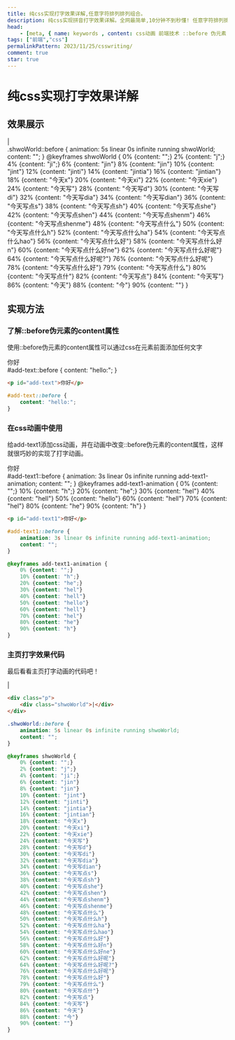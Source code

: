 ```yaml
---
title: 纯css实现打字效果详解,任意字符排列排列组合。
description: 纯css实现拼音打字效果详解。全网最简单,10分钟不到秒懂! 任意字符排列排列组合。
head: 
    - [meta, { name: keywords , content: css动画 前端技术 ::before 伪元素 }]
tags: ["前端","css"]
permalinkPattern: 2023/11/25/csswriting/
comment: true
star: true
---
```



# 纯css实现打字效果详解

## 效果展示

<Demo>
    <div class="p">
        <div class="shwoWorld">|</div>
    </div>
</Demo>

<MdStyle>
.shwoWorld::before {
    animation: 5s linear 0s infinite running shwoWorld;
    content: "";
}
@keyframes shwoWorld {
    0% {content: "";}
    2% {content: "j";}
    4% {content: "ji";}
    6% {content: "jin"}
    8% {content: "jin"}
    10% {content: "jint"}
    12% {content: "jinti"}
    14% {content: "jintia"}
    16% {content: "jintian"}
    18% {content: "今天x"}
    20% {content: "今天xi"}
    22% {content: "今天xie"}
    24% {content: "今天写"}
    28% {content: "今天写d"}
    30% {content: "今天写di"}
    32% {content: "今天写dia"}
    34% {content: "今天写dian"}
    36% {content: "今天写点s"}
    38% {content: "今天写点sh"}
    40% {content: "今天写点she"}
    42% {content: "今天写点shen"}
    44% {content: "今天写点shenm"}
    46% {content: "今天写点shenme"}
    48% {content: "今天写点什么"}
    50% {content: "今天写点什么h"}
    52% {content: "今天写点什么ha"}
    54% {content: "今天写点什么hao"}
    56% {content: "今天写点什么好"}
    58% {content: "今天写点什么好n"}
    60% {content: "今天写点什么好ne"}
    62% {content: "今天写点什么好呢"}
    64% {content: "今天写点什么好呢?"}
    76% {content: "今天写点什么好呢"}
    78% {content: "今天写点什么好"}
    79% {content: "今天写点什么"}
    80% {content: "今天写点什"}
    82% {content: "今天写点"}
    84% {content: "今天写"}
    86% {content: "今天"}
    88% {content: "今"}
    90% {content: ""}
}
</MdStyle>

## 实现方法


### 了解::before伪元素的content属性

使用::before伪元素的content属性可以通过css在元素前面添加任何文字

<Demo>
<p id="add-text" style="margin: 0;">你好</p>
</Demo>

<MdStyle>
#add-text::before {
    content: "hello:";
}
</MdStyle>

``` html
<p id="add-text">你好</p>
```
``` css
#add-text::before {
    content: "hello:";
}
```



### 在css动画中使用

给add-text1添加css动画，并在动画中改变::before伪元素的content属性，这样就很巧妙的实现了打字动画。

<Demo>
<p id="add-text1" style="margin: 0;">你好</p>
</Demo>

<MdStyle>
#add-text1::before {
    animation: 3s linear 0s infinite running add-text1-animation;
    content: "";
}
@keyframes add-text1-animation {
    0% {content: "";}
    10% {content: "h";}
    20% {content: "he";}
    30% {content: "hel"}
    40% {content: "hell"}
    50% {content: "hello"}
    60% {content: "hell"}
    70% {content: "hel"}
    80% {content: "he"}
    90% {content: "h"}
}
</MdStyle>

``` html
<p id="add-text1">你好</p>
```
``` css
#add-text1::before {
    animation: 3s linear 0s infinite running add-text1-animation;
    content: "";
}

@keyframes add-text1-animation {
    0% {content: "";}
    10% {content: "h";}
    20% {content: "he";}
    30% {content: "hel"}
    40% {content: "hell"}
    50% {content: "hello"}
    60% {content: "hell"}
    70% {content: "hel"}
    80% {content: "he"}
    90% {content: "h"}
}
```


### 主页打字效果代码

最后看看主页打字动画的代码吧！

<Demo>
    <div class="p">
        <div class="shwoWorld">|</div>
    </div>
</Demo>

``` html
<div class="p">
    <div class="shwoWorld">|</div>
</div>
```
``` css
.shwoWorld::before {
    animation: 5s linear 0s infinite running shwoWorld;
    content: "";
}

@keyframes shwoWorld {
    0% {content: "";}
    2% {content: "j";}
    4% {content: "ji";}
    6% {content: "jin"}
    8% {content: "jin"}
    10% {content: "jint"}
    12% {content: "jinti"}
    14% {content: "jintia"}
    16% {content: "jintian"}
    18% {content: "今天x"}
    20% {content: "今天xi"}
    22% {content: "今天xie"}
    24% {content: "今天写"}
    28% {content: "今天写d"}
    30% {content: "今天写di"}
    32% {content: "今天写dia"}
    34% {content: "今天写dian"}
    36% {content: "今天写点s"}
    38% {content: "今天写点sh"}
    40% {content: "今天写点she"}
    42% {content: "今天写点shen"}
    44% {content: "今天写点shenm"}
    46% {content: "今天写点shenme"}
    48% {content: "今天写点什么"}
    50% {content: "今天写点什么h"}
    52% {content: "今天写点什么ha"}
    54% {content: "今天写点什么hao"}
    56% {content: "今天写点什么好"}
    58% {content: "今天写点什么好n"}
    60% {content: "今天写点什么好ne"}
    62% {content: "今天写点什么好呢"}
    64% {content: "今天写点什么好呢?"}
    76% {content: "今天写点什么好呢"}
    78% {content: "今天写点什么好"}
    79% {content: "今天写点什么"}
    80% {content: "今天写点什"}
    82% {content: "今天写点"}
    84% {content: "今天写"}
    86% {content: "今天"}
    88% {content: "今"}
    90% {content: ""}
}
```
